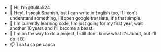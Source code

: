 - 👋 Hi, I’m @tulita524
- 👀 Hey!, I speak Spanish, but I can write in English too, If I don't understand something, I'll open google translate, it's that simple.
- 🌱 I'm currently learning code, I'm just going for my first year, wait another 10 years and I'll become a beast.
- 💞️ I'm on the way to do a project, I still don't know what it's about, but I'll do it B] 
- 📫 Tira tu ga pe causa

<!---
tulita524/tulita524 is a ✨ special ✨ repository because its `README.md` (this file) appears on your GitHub profile.
You can click the Preview link to take a look at your changes.
--->
